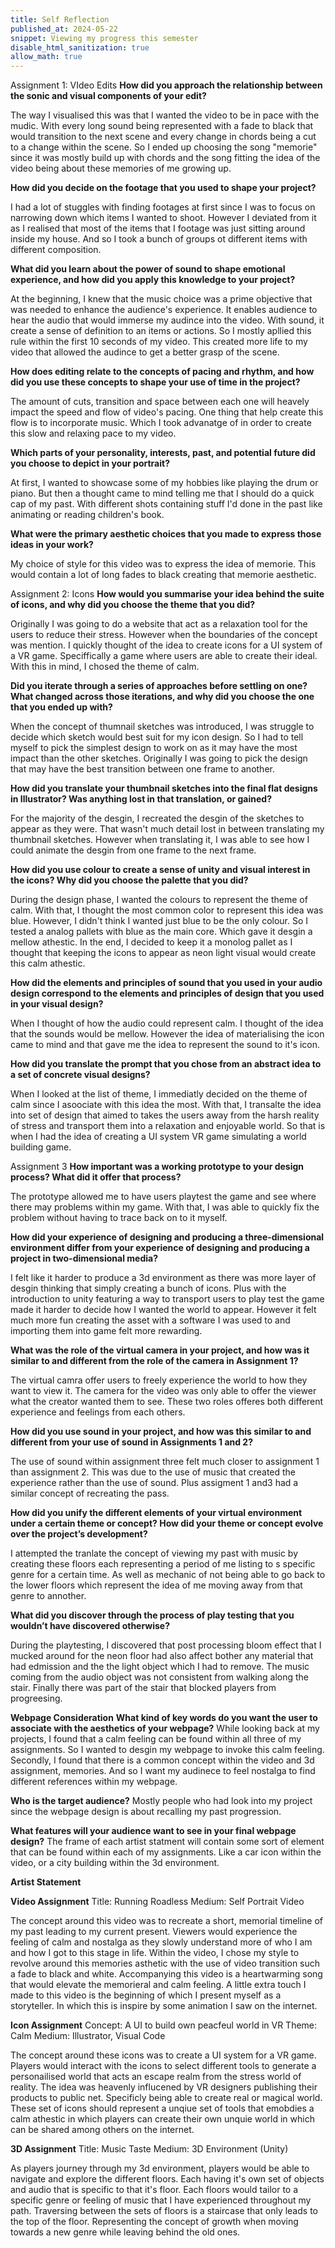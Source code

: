 ```yaml
---
title: Self Reflection
published_at: 2024-05-22
snippet: Viewing my progress this semester
disable_html_sanitization: true
allow_math: true
---
```


Assignment 1: VIdeo Edits
<strong>How did you approach the relationship between the sonic and visual components of
your edit?</strong>

The way I visualised this was that I wanted the video to be in pace with the mudic. With every long sound being represented with a fade to black that would transition to the next scene and every change in chords being a cut to a change within the scene. So I ended up choosing the song "memorie" since it was mostly build up with chords and the song fitting the idea of the video being about these memories of me growing up.

<strong>How did you decide on the footage that you used to shape your project?</strong>

I had a lot of stuggles with finding footages at first since I was to focus on narrowing down which items I wanted to shoot. However I deviated from it as I realised that most of the items that I footage was just sitting around inside my house. And so I took a bunch of groups ot different items with different composition. 

<strong>What did you learn about the power of sound to shape emotional experience, and how
did you apply this knowledge to your project?</strong>

At the beginning, I knew that the music choice was a prime objective that was needed to enhance the audience's experience. It enables audience to hear the audio that would immerse my audince into the video. 
With sound, it create a sense of definition to an items or actions. So I mostly apllied this rule within the first 10 seconds of my video. This created more life to my video that allowed the audince to get a better grasp of the scene. 

<strong>How does editing relate to the concepts of pacing and rhythm, and how did you use
these concepts to shape your use of time in the project?</strong>

The amount of cuts, transition and space between each one will heavely impact the speed and flow of video's pacing. One thing that help create this flow is to incorporate music. Which I took advanatge of in order to create this slow and relaxing pace to my video.  

<strong>Which parts of your personality, interests, past, and potential future did you choose to
depict in your portrait?</strong>

At first, I wanted to showcase some of my hobbies like playing the drum or piano. But then a thought came to mind telling me that I should do a quick cap of my past. With different shots containing stuff I'd done in the past like animating or reading children's book. 

<strong>What were the primary aesthetic choices that you made to express those ideas in your
work?</strong>

My choice of style for this video was to express the idea of memorie. This would contain a lot of long fades to black creating that memorie aesthetic.  

Assignment 2: Icons 
<strong>How would you summarise your idea behind the suite of icons, and why did you choose
the theme that you did?</strong>

Originally I was going to do a website that act as a relaxation tool for the users to reduce their stress. However when the boundaries of the concept was mention. I quickly thought of the idea to create icons for a UI system of a VR game. Speciffically a game where users are able to create their ideal. With this in mind, I chosed the theme of calm.    

<strong>Did you iterate through a series of approaches before settling on one? What changed
across those iterations, and why did you choose the one that you ended up with?</strong>

When the concept of thumnail sketches was introduced, I was struggle to decide which sketch would best suit for my icon design. So I had to tell myself to pick the simplest design to work on as it may have the most impact than the other sketches. Originally I was going to pick the design that may have the best transition between one frame to another.

<strong>How did you translate your thumbnail sketches into the final flat designs in Illustrator?
Was anything lost in that translation, or gained?</strong>

For the majority of the desgin, I recreated the desgin of the sketches to appear as they were. That wasn't much detail lost in between translating my thumbnail sketches. However when translating it, I was able to see how I could animate the desgin from one frame to the next frame.  

<strong>How did you use colour to create a sense of unity and visual interest in the icons? Why
did you choose the palette that you did?</strong>

During the design phase, I wanted the colours to represent the theme of calm. With that, I thought the most common color to represent this idea was blue. However, I didn't think I wanted just blue to be the only colour. So I tested a analog pallets with blue as the main core. Which gave it desgin a mellow athestic. In the end, I decided to keep it a monolog pallet as I thought that keeping the icons to appear as neon light visual would create this calm athestic. 

<strong>How did the elements and principles of sound that you used in your audio design
correspond to the elements and principles of design that you used in your visual design?</strong>

When I thought of how the audio could represent calm. I thought of the idea that the sounds would be mellow. However the idea of materialising the icon came to mind and that gave me the idea to represent the sound to it's icon.  

<strong>How did you translate the prompt that you chose from an abstract idea to a set of
concrete visual designs?</strong>

When I looked at the list of theme, I immediatly decided on the theme of calm since I asoociate with this idea the most. With that, I transalte the idea into set of design that aimed to takes the users away from the harsh reality of stress and transport them into a relaxation and enjoyable world. So that is when I had the idea of creating a UI system VR game simulating a world building game. 

Assignment 3
<strong>How important was a working prototype to your design process? What did it offer that
process?</strong>

The prototype allowed me to have users playtest the game and see where there may problems within my game. With that, I was able to quickly fix the problem without having to trace back on to it myself.  

<strong>How did your experience of designing and producing a three-dimensional environment
differ from your experience of designing and producing a project in two-dimensional
media?</strong>

I felt like it harder to produce a 3d environment as there was more layer of desgin thinking that simply creating a bunch of icons. Plus with the introduction to unity featuring a way to transport users to play test the game made it harder to decide how I wanted the world to appear. However it felt much more fun creating the asset with a software I was used to and importing them into game felt more rewarding. 

<strong>What was the role of the virtual camera in your project, and how was it similar to and
different from the role of the camera in Assignment 1?</strong>

The virtual camra offer users to freely experience the world to how they want to view it. The camera for the video was only able to offer the viewer what the creator wanted them to see. These two roles offeres both different experience and feelings from each others.  

<strong>How did you use sound in your project, and how was this similar to and different from your
use of sound in Assignments 1 and 2?</strong>

The use of sound within assignment three felt much closer to assignment 1 than assignment 2. This was due to the use of music that created the experience rather than the use of sound. Plus assigment 1 and3 had a similar concept of recreating the pass. 

<strong>How did you unify the different elements of your virtual environment under a certain theme
or concept? How did your theme or concept evolve over the project’s development?</strong>

I attempted the tranlate the concept of viewing my past with music by creating these floors each representing a period of me listing to s specific genre for a certain time. As well as mechanic of not being able to go back to the lower floors which represent the idea of me moving away from that genre to annother. 

<strong>What did you discover through the process of play testing that you wouldn’t have
discovered otherwise?</strong>

During the playtesting, I discovered that post processing bloom effect that I mucked around for the neon floor had also affect bother any material that had edmission and the the light object which I had to remove. The music coming from the audio object was not consistent from walking along the stair. Finally there was part of the stair that blocked players from progreesing.  

<strong>Webpage Consideration</strong></b>
<strong>What kind of key words do you want the user to associate with the aesthetics of your webpage?</strong>
While looking back at my projects, I found that a calm feeling can be found within all three of my assignments. So I wanted to desgin my webpage to invoke this calm feeling. Secondly, I found that there is a common concept within the video and 3d assignment, memories. And so I want my audinece to feel nostalga to find different references within my webpage. 

<strong>Who is the target audience?</strong>
Mostly people who had look into my project since the webpage design is about recalling my past progression. 

<strong>What features will your audience want to see in your final webpage design?</strong>
The frame of each artist statment will contain some sort of element that can be found within each of my assignments. Like a car icon within the video, or a city building within the 3d environment.  

<strong>Artist Statement</strong>

<strong>Video Assignment</strong>
Title: Running Roadless </b>
Medium: Self Portrait Video</b> 

The concept around this video was to recreate a short, memorial timeline of my past leading to my current present. Viewers would experience the feeling of calm and nostalga as they slowly understand more of who I am and how I got to this stage in life. Within the video, I chose my style to revolve around this memories asthetic with the use of video transition such a fade to black and white. 
Accompanying this video is a heartwarming song that would elevate the memorieral and calm feeling. A little extra touch I made to this video is the beginning of which I present myself as a storyteller. In which this is inspire by some animation I saw on the internet.   

<strong>Icon Assignment</strong></b> 
Concept: A UI to build own peacfeul world in VR</b> 
Theme: Calm </b> 
Medium: Illustrator, Visual Code </b> 

The concept around these icons was to create a UI system for a VR game. Players would interact with the icons to select different tools to generate a personailised world that acts an escape realm from the stress world of reality. The idea was heavenly influcened by VR designers publishing their products to public net. Specificly being able to create real or magical world. These set of icons should represent a unqiue set of tools that emobdies a calm athestic in which players can create their own unquie world in which can be shared among others on the internet.  


<strong>3D Assignment</strong></b> 
Title: Music Taste </b> 
Medium: 3D Environment (Unity)</b> 

As players journey through my 3d environment, players would be able to navigate and explore the different floors. Each having it's own set of objects and audio that is specific to that it's floor. Each floors would tailor to a specific genre or feeling of music that I have experienced throughout my path. Traversing between the sets of floors is a staircase that only leads to the top of the floor. Representing the concept of growth when moving towards a new genre while leaving behind the old ones.  
